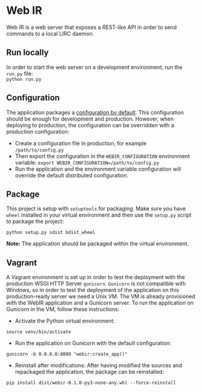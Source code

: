 # Web IR
Web IR is a web server that exposes a REST-like API in order to send commands to a local LIRC daemon.

## Run locally
In order to start the web server on a development environment, run the `run.py` file:<br>
`python run.py`

## Configuration
The application packages a [configuration by default](./webir/config.py).
This configuration should be enough for development and production.
However, when deploying to production, the configuration can be overridden with a production configuration:
* Create a configuration file in production, for example `/path/to/config.py`
* Then export the configuration in the `WEBIR_CONFIGURATION` environment variable: `export WEBIR_CONFIGURATION=/path/to/config.py`
* Run the application and the environment variable configuration will override the default distributed configuration.

## Package
This project is setup with `setuptools` for packaging.
Make sure you have `wheel` installed in your virtual environment and then use the `setup.py` script to package the project:
```shell script
python setup.py sdist bdist_wheel
```
**Note:** The application should be packaged within the virtual environment.

## Vagrant
A Vagrant environment is set up in order to test the deployment with the production WSGI HTTP Server `gunicorn`.
`Gunicorn` is not compatible with Windows, so in order to test the deployment of the application on this production-ready server we need a Unix VM.
The VM is already provisioned with the WebIR application and a Gunicorn server.
To run the application on Gunicorn in the VM, follow these instructions:
* Activate the Python virtual environment:
```shell script
source venv/bin/activate
```
* Run the application on Gunicorn with the default configuration:
```shell script
gunicorn -b 0.0.0.0:8080 "webir:create_app()"
```
* Reinstall after modifications: After having modified the sources and repackaged the application, the package can be reinstalled:
````shell script
pip install dist/webir-0.1.0-py3-none-any.whl --force-reinstall
````